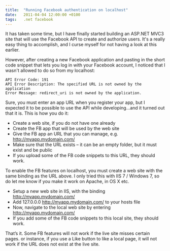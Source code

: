 ```yaml
---
title:  "Running Facebook authentication on localhost"
date:   2011-04-04 12:00:00 +0100
tags: 	.net facebook
---
```



It has taken some time, but I have finally started building an ASP.NET MVC3 site
that will use the Facebook API to create and authorize users. It's a really easy
thing to accomplish, and I curse myself for not having a look at this earlier.

However, after creating a new Facebook application and pasting in the short code
snippet that lets you log in with your Facebook account, I noticed that I wasn't
allowed to do so from my localhost:

	API Error Code: 191
	API Error Description: The specified URL is not owned by the application
	Error Message: redirect_uri is not owned by the application.

Sure, you must enter an app URL when you register your app, but I expected it to
be possible to use the API while developing...and it turned out that it is. This
is how you do it:

- Create a web site, if you do not have one already
- Create the FB app that will be used by the web site
- Give the FB app an URL that you can manage, e.g. http://myapp.mydomain.com/
- Make sure that the URL exists – it can be an empty folder, but it must exist and be public
- If you upload some of the FB code snippets to this URL, they should work.

To enable the FB features on localhost, you must create a web site with the same
binding as the URL above. I only tried this with IIS 7 / Windows 7, so do let me
know if you make it work on Apache, in OS X etc.

- Setup a new web site in IIS, with the binding http://myapp.mydomain.com/
- Add 127.0.0.0 http://myapp.mydomain.com/ to your hosts file
- Now, navigate to the local web site by entering http://myapp.mydomain.com/
- If you add some of the FB code snippets to this local site, they should work.

That’s it. Some FB features will not work if the live site misses certain pages. 
or instance, if you use a Like button to like a local page, it will not work if
the URL does not exist at the live site.

